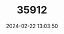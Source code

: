 ---
title: "35912"
category: "Burretiodendron tonkinense"
draft: false
date: 2024-02-22 13:03:50
languages:
  Vietnamese: ["Nghiến"]
  Chinese: ["Xian Mu"]
---